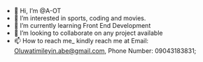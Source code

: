 - 👋 Hi, I’m @A-OT
- 👀 I’m interested in sports, coding and movies.
- 🌱 I’m currently learning Front End Development
- 💞️ I’m looking to collaborate on any project available
- 📫 How to reach me_ kindly reach me at Email: Oluwatimileyin.abe@gmail.com, Phone Number: 09043183831;

<!---
A-OT/A-OT is a ✨ special ✨ repository because its `README.md` (this file) appears on your GitHub profile.
You can click the Preview link to take a look at your changes.
--->
